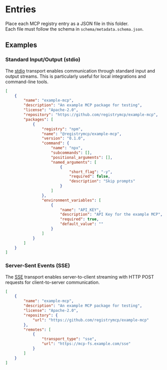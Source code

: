 # Entries

Place each MCP registry entry as a JSON file in this folder.  
Each file must follow the schema in `schema/metadata.schema.json`.


## Examples

### Standard Input/Output (stdio)

The [stdio](https://modelcontextprotocol.io/docs/concepts/transports#standard-input%2Foutput-stdio) transport enables communication through standard input and output streams. This is particularly useful for local integrations and command-line tools.

```json
[
    {
        "name": "example-mcp",
        "description": "An example MCP package for testing",
        "license": "Apache-2.0",
        "repository": "https://github.com/registrymcp/example-mcp",
        "packages": [
            {
                "registry": "npm",
                "name": "@registrymcp/example-mcp",
                "version": "0.1.0",
                "command": {
                    "name": "npx",
                    "subcommands": [],
                    "positional_arguments": [],
                    "named_arguments": [
                        {
                            "short_flag": "-y",
                            "required": false,
                            "description": "Skip prompts"
                        }
                    ]
                },
                "environment_variables": [
                    {
                        "name": "API_KEY",
                        "description": "API Key for the example MCP",
                        "required": true,
                        "default_value": ""
                    }
                ]
            }
        ]
    }
]
```

### Server-Sent Events (SSE)

The [SSE](https://modelcontextprotocol.io/docs/concepts/transports#server-sent-events-sse) transport enables server-to-client streaming with HTTP POST requests for client-to-server communication.

```json
[
    {
        "name": "example-mcp",
        "description": "An example MCP package for testing",
        "license": "Apache-2.0",
        "repository": {
            "url": "https://github.com/registrymcp/example-mcp"
        },
        "remotes": [
            {
                "transport_type": "sse",
                "url": "https://mcp-fs.example.com/sse"
            }
        ]
    }
]
```